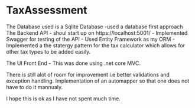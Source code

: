 # TaxAssessment

The Database used is a Sqlite Database
    -used a database first approach
The Backend API 
    - shoul start up on https://localhost:5001/
    - Implemented Swagger for testing of the API
    - Used Entity Framework as my ORM
    - Implemented a the statergy pattern for the tax calculator which allows for other tax types to be added easily.
    

The UI Front End
    - This was done using .net core MVC.


There is still alot of room for improvement i.e better validations and exception handling. Implementation of an automapper so that one does not have to do it mannualy. 

I hope this is ok as I have not spent much time.  




